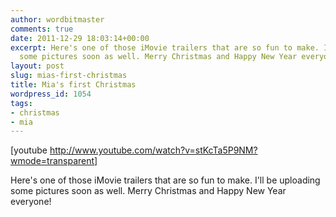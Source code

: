 ```yaml
---
author: wordbitmaster
comments: true
date: 2011-12-29 18:03:14+00:00
excerpt: Here's one of those iMovie trailers that are so fun to make. I'll be uploading
  some pictures soon as well. Merry Christmas and Happy New Year everyone!
layout: post
slug: mias-first-christmas
title: Mia's first Christmas
wordpress_id: 1054
tags:
- christmas
- mia
---
```


[youtube http://www.youtube.com/watch?v=stKcTa5P9NM?wmode=transparent]

Here's one of those iMovie trailers that are so fun to make. I'll be uploading some pictures soon as well. Merry Christmas and Happy New Year everyone!
